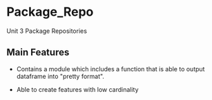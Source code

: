 # Package_Repo
Unit 3 Package Repositories

## Main Features
* Contains a module which includes a function that is able to 
output dataframe into "pretty format".

* Able to create features with low cardinality
